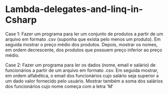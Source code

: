 # Lambda-delegates-and-linq-in-Csharp
  Case 1:
        Fazer um programa para ler um conjunto de produtos a partir de um
        arquivo em formato .csv (suponha que exista pelo menos um produto).
        Em seguida mostrar o preço médio dos produtos. Depois, mostrar os
        nomes, em ordem decrescente, dos produtos que possuem preço
        inferior ao preço médio.
    
  Case 2:
        Fazer um programa para ler os dados (nome, email e salário)
        de funcionários a partir de um arquivo em formato .csv.
        Em seguida mostrar, em ordem alfabética, o email dos
        funcionários cujo salário seja superior a um dado valor
        fornecido pelo usuário.
        Mostrar também a soma dos salários dos funcionários cujo
        nome começa com a letra 'M'
